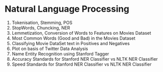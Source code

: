 # Natural Language Processing 

1. Tokenisation, Stemming, POS
2. StopWords, Chuncking, NER
3. Lemmetization, Conversion of Words to Features on Movies Dataset
4. Most Common Words (Good and Bad) in the Movies Dataset
5. Classifying Movie DataSet text in Positives and Negatives
6. Plot on basis of Twitter Data Analysis
7. Name Entity Recognition using Stanford Tagger 
8. Accuracy Standards for Stanford NER Classifier vs NLTK NER Classifier
9. Speed Standards for Stanford NER Classifier vs NLTK NER Classifier
